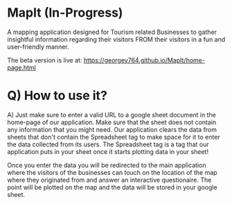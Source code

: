 # MapIt (In-Progress)
A mapping application designed for Tourism related Businesses to gather insightful information regarding their visitors FROM their visitors in a fun and user-friendly manner.

The beta version is live at: https://georgey764.github.io/MapIt/home-page.html

# Q) How to use it?
A) Just make sure to enter a valid URL to a google sheet document in the home-page of our application. Make sure that the sheet does not contain any information that you might need. Our application clears the data from sheets that don't contain the Spreadsheet tag to make space for it to enter the data collected from its users. The Spreadsheet tag is a tag that our application puts in your sheet once it starts plotting data in your sheet!

Once you enter the data you will be redirected to the main application where the visitors of the businesses can touch on the location of the map where they originated from and answer an interactive questionaire. The point will be plotted on the map and the data will be stored in your google sheet.
